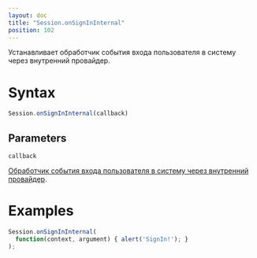 ```yaml
---
layout: doc
title: "Session.onSignInInternal"
position: 102
---
```


Устанавливает обработчик события входа пользователя в систему через внутренний провайдер.

# Syntax

```js
Session.onSignInInternal(callback)
```

## Parameters

`callback`

[Обработчик события входа пользователя в систему через внутренний провайдер](../../Script/).

# Examples

```js
Session.onSignInInternal(
  function(context, argument) { alert('SignIn!'); }
);
```

